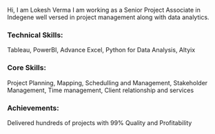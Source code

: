 Hi, I am Lokesh Verma
I am working as a Senior Project Associate in Indegene well versed in project management along with data analytics.
### Technical Skills: 
Tableau, PowerBI, Advance Excel, Python for Data Analysis, Altyix
### Core Skills: 
Project Planning, Mapping, Schedulling and Management, Stakeholder Management, Time management, Client relationship and services
### Achievements: 
Delivered hundreds of projects with 99% Quality and Profitability

